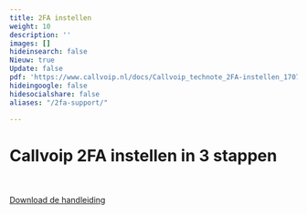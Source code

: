 ```yaml
---
title: 2FA instellen
weight: 10
description: ''
images: []
hideinsearch: false
Nieuw: true
Update: false
pdf: 'https://www.callvoip.nl/docs/Callvoip_technote_2FA-instellen_170723MT.pdf'
hideingoogle: false
hidesocialshare: false
aliases: "/2fa-support/"

---
```

<h1>Callvoip 2FA instellen in 3 stappen</h1><br><br><a href="https://www.callvoip.nl/docs/Callvoip_technote_2FA-instellen_170723MT.pdf" class="button" target="_blank">Download de handleiding</a>
